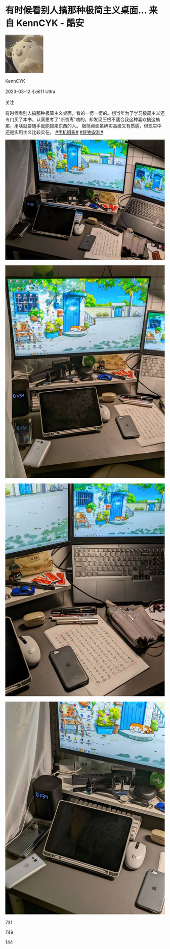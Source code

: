 # 有时候看别人搞那种极简主义桌面... 来自 KennCYK - 酷安
![image](images/23_avatar_middle.jpg)

KennCYK

2023-03-12 小米11 Ultra

关注

有时候看别人搞那种极简主义桌面，看的一愣一愣的。想当年为了学习极简主义还专门买了本书，认真思考了"断舍离"啥的，却发现压根不适合我这种喜欢搞这搞那，用啥就要随手就能抓来东西的人。
极简桌面虽确实高级又有质感，但现实中还是实用主义比较实在。
[#手机摄影#](https://www.coolapk.com/t/手机摄影?type=0) [#好物安利#](https://www.coolapk.com/t/好物安利?type=0)

![image](images/13616423_c3ca381e_6862_3302_301@2652x1996.jpeg.m.jpg)

![image](images/13616423_fc8dc404_6862_3309_173@1996x2652.jpeg.m.jpg)

![image](images/13616423_aaae0e9a_6862_3318_813@1996x2652.jpeg.m.jpg)

![image](images/13616423_7d87533e_6862_3325_309@1996x2652.jpeg.m.jpg)

731

749

144